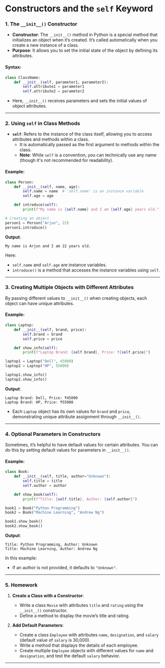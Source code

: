 # **Constructors and the `self` Keyword**

### **1. The `__init__()` Constructor**

- **Constructor**: The `__init__()` method in Python is a special method that initializes an object when it’s created. It’s called automatically when you create a new instance of a class.
- **Purpose**: It allows you to set the initial state of the object by defining its attributes.

#### **Syntax**:
```python
class ClassName:
    def __init__(self, parameter1, parameter2):
        self.attribute1 = parameter1
        self.attribute2 = parameter2
```

- Here, `__init__()` receives parameters and sets the initial values of object attributes.

---

### **2. Using `self` in Class Methods**

- **`self`**: Refers to the instance of the class itself, allowing you to access attributes and methods within a class.
  - It is automatically passed as the first argument to methods within the class.
  - **Note**: While `self` is a convention, you can technically use any name (though it's not recommended for readability).

#### **Example**:
```python
class Person:
    def __init__(self, name, age):
        self.name = name  # 'self.name' is an instance variable
        self.age = age

    def introduce(self):
        print(f"My name is {self.name} and I am {self.age} years old.")

# Creating an object
person1 = Person("Arjun", 22)
person1.introduce()
```

**Output**:
```
My name is Arjun and I am 22 years old.
```

Here:
- `self.name` and `self.age` are instance variables.
- `introduce()` is a method that accesses the instance variables using `self`.

---

### **3. Creating Multiple Objects with Different Attributes**

By passing different values to `__init__()` when creating objects, each object can have unique attributes.

#### **Example**:
```python
class Laptop:
    def __init__(self, brand, price):
        self.brand = brand
        self.price = price

    def show_info(self):
        print(f"Laptop Brand: {self.brand}, Price: ₹{self.price}")

laptop1 = Laptop("Dell", 45000)
laptop2 = Laptop("HP", 55000)

laptop1.show_info()
laptop2.show_info()
```

**Output**:
```
Laptop Brand: Dell, Price: ₹45000
Laptop Brand: HP, Price: ₹55000
```

- Each `Laptop` object has its own values for `brand` and `price`, demonstrating unique attribute assignment through `__init__()`.

---

### **4. Optional Parameters in Constructors**

Sometimes, it’s helpful to have default values for certain attributes. You can do this by setting default values for parameters in `__init__()`.

#### **Example**:
```python
class Book:
    def __init__(self, title, author="Unknown"):
        self.title = title
        self.author = author

    def show_book(self):
        print(f"Title: {self.title}, Author: {self.author}")

book1 = Book("Python Programming")
book2 = Book("Machine Learning", "Andrew Ng")

book1.show_book()
book2.show_book()
```

**Output**:
```
Title: Python Programming, Author: Unknown
Title: Machine Learning, Author: Andrew Ng
```

In this example:
- If an author is not provided, it defaults to `"Unknown"`.

---

### **5. Homework**

1. **Create a Class with a Constructor**:
   - Write a class `Movie` with attributes `title` and `rating` using the `__init__()` constructor.
   - Define a method to display the movie’s title and rating.

2. **Add Default Parameters**:
   - Create a class `Employee` with attributes `name`, `designation`, and `salary` (default value of `salary` is 30,000).
   - Write a method that displays the details of each employee.
   - Create multiple `Employee` objects with different values for `name` and `designation`, and test the default `salary` behavior.

---
